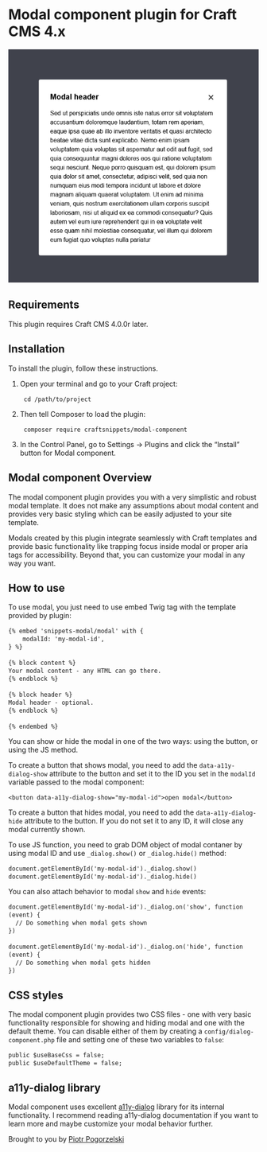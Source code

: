 # Modal component plugin for Craft CMS 4.x

![Screenshot](resources/img/modal.png)

## Requirements

This plugin requires Craft CMS 4.0.0r later.

## Installation

To install the plugin, follow these instructions.

1. Open your terminal and go to your Craft project:

        cd /path/to/project

2. Then tell Composer to load the plugin:

        composer require craftsnippets/modal-component

3. In the Control Panel, go to Settings → Plugins and click the “Install” button for Modal component.

## Modal component Overview

The modal component plugin provides you with a very simplistic and robust modal template. It does not make any assumptions about modal content and provides very basic styling which can be easily adjusted to your site template.

Modals created by this plugin integrate seamlessly with Craft templates and provide basic functionality like trapping focus inside modal or proper aria tags for accessibility. Beyond that, you can customize your modal in any way you want.

## How to use

To use modal, you just need to use embed Twig tag with the template provided by plugin:

```
{% embed 'snippets-modal/modal' with {
    modalId: 'my-modal-id',
} %}

{% block content %}
Your modal content - any HTML can go there.
{% endblock %}

{% block header %}
Modal header - optional.
{% endblock %}

{% endembed %}
```

You can show or hide the modal in one of the two ways: using the button, or using the JS method. 

To create a button that shows modal, you need to add the `data-a11y-dialog-show` attribute to the button and set it to the ID you set in the `modalId` variable passed to the modal component:

```
<button data-a11y-dialog-show="my-modal-id">open modal</button>
```

To create a button that hides modal, you need to add the `data-a11y-dialog-hide` attribute to the button. If you do not set it to any ID, it will close any modal currently shown.

To use JS function, you need to grab DOM object of modal contaner by using modal ID and use `_dialog.show()` or `_dialog.hide()` method:

```
document.getElementById('my-modal-id')._dialog.show()
document.getElementById('my-modal-id')._dialog.hide()
```

You can also attach behavior to modal `show` and `hide` events:

```
document.getElementById('my-modal-id')._dialog.on('show', function (event) {
  // Do something when modal gets shown
})

document.getElementById('my-modal-id')._dialog.on('hide', function (event) {
  // Do something when modal gets hidden
})
```

## CSS styles

The modal component plugin provides two CSS files - one with very basic functionality responsible for showing and hiding modal and one with the default theme. You can disable either of them by creating a `config/dialog-component.php` file and setting one of these two variables to `false`:

```
public $useBaseCss = false;
public $useDefaultTheme = false;
```

## a11y-dialog library

Modal component uses excellent [a11y-dialog](https://a11y-dialog.netlify.app/) library for its internal functionality. I recommend reading a11y-dialog documentation if you want to learn more and maybe customize your modal behavior further.

Brought to you by [Piotr Pogorzelski](http://craftsnippets.com/)
